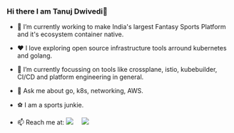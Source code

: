 ### Hi there I am Tanuj Dwivedi👋


- 🔭 I’m currently working to make India's largest Fantasy Sports Platform and it's ecosystem container native.

- ❤️ I love exploring open source infrastructure tools arround kubernetes and golang.

- 🤔 I’m currently focussing on tools like crossplane, istio, kubebuilder, CI/CD and platform engineering in general.

- 💬 Ask me about go, k8s, networking, AWS.

- ⚽ I am a sports junkie.

- 📫 Reach me at:
   [![](https://img.shields.io/badge/LinkedIn-0077B5?style=for-the-badge&logo=linkedin&logoColor=white)](https://www.linkedin.com/in/tanuj-dwivedi-32a070132/) &nbsp;&nbsp;&nbsp; [![](https://img.shields.io/badge/Gmail-D14836?style=for-the-badge&logo=gmail&logoColor=white)](mailto:dwiveditanuj41@gmail.com)  
